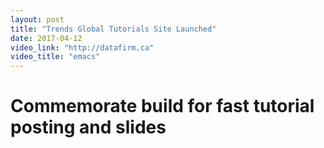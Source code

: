 ```yaml
---
layout: post
title: "Trends Global Tutorials Site Launched"
date: 2017-04-12
video_link: "http://datafirm.ca"
video_title: "emacs"
---
```


# Commemorate build for fast tutorial posting and slides
